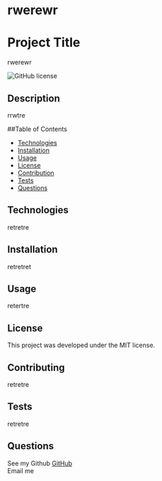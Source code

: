 # rwerewr

#  Project Title
rwerewr

 ![GitHub license](https://img.shields.io/badge/license-MIT-blue.svg)

##  Description
rrwtre

##Table of Contents
* [Technologies](#technologies)
* [Installation](#installation)
* [Usage](#usage)
* [License](#license)
* [Contribution](#contributing)
* [Tests](#tests)
* [Questions](#questions)
  
## Technologies
retretre


## Installation
retretret

## Usage
retertre

## License
This project was developed under the MIT license.

## Contributing
retretre

## Tests
retretre

## Questions  
See my Github [GitHub](https://www.github.com/ijij)  
Email me  <pjpijjoj>
